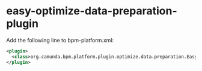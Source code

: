 # easy-optimize-data-preparation-plugin

Add the following line to bpm-platform.xml:

```xml
<plugin>
  <class>org.camunda.bpm.platform.plugin.optimize.data.preparation.EasyOptimizeDataPreparationPlugin</class>
</plugin>
```
